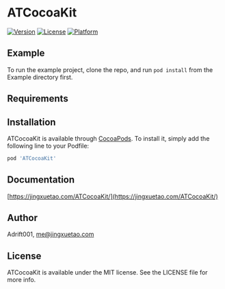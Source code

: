 # ATCocoaKit

[![Version](https://img.shields.io/cocoapods/v/ATCocoaKit.svg?style=flat)](https://cocoapods.org/pods/ATCocoaKit)
[![License](https://img.shields.io/cocoapods/l/ATCocoaKit.svg?style=flat)](https://cocoapods.org/pods/ATCocoaKit)
[![Platform](https://img.shields.io/cocoapods/p/ATCocoaKit.svg?style=flat)](https://cocoapods.org/pods/ATCocoaKit)

## Example
 
To run the example project, clone the repo, and run `pod install` from the Example directory first.

## Requirements

## Installation

ATCocoaKit is available through [CocoaPods](https://cocoapods.org). To install
it, simply add the following line to your Podfile:

```ruby
pod 'ATCocoaKit'
```

## Documentation
[https://jingxuetao.com/ATCocoaKit/](https://jingxuetao.com/ATCocoaKit/)

## Author

Adrift001, me@jingxuetao.com

## License

ATCocoaKit is available under the MIT license. See the LICENSE file for more info.
